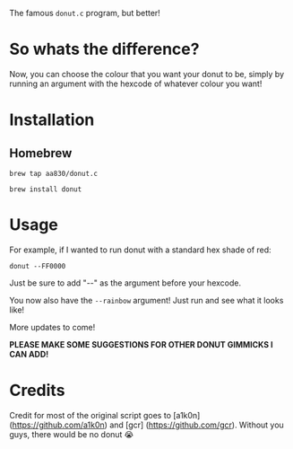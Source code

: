 The famous `donut.c` program, but better!

# So whats the difference?

Now, you can choose the colour that you want your donut to be, simply by running an argument with the hexcode of whatever colour you want!

# Installation

## Homebrew

`brew tap aa830/donut.c`


`brew install donut`


# Usage
For example, if I wanted to run donut with a standard hex shade of red:

`donut --FF0000`

Just be sure to add "--" as the argument before your hexcode.

You now also have the `--rainbow` argument! Just run and see what it looks like!

More updates to come!


**PLEASE MAKE SOME SUGGESTIONS FOR OTHER DONUT GIMMICKS I CAN ADD!**



# Credits

Credit for most of the original script goes to [a1k0n] (https://github.com/a1k0n) and [gcr] (https://github.com/gcr). Without you guys, there would be no donut :sob:
